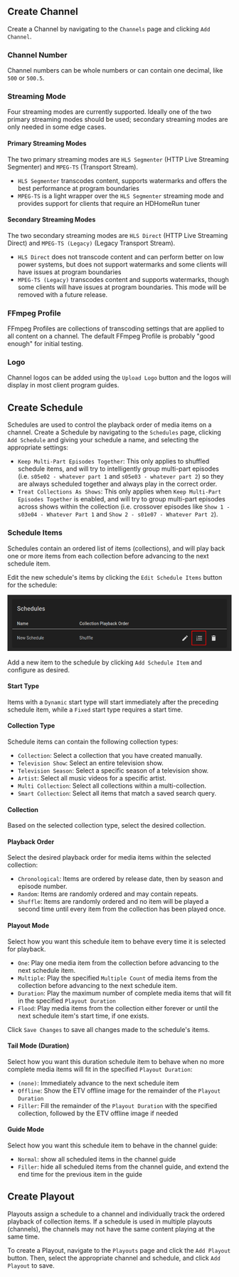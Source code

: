 ﻿## Create Channel

Create a Channel by navigating to the `Channels` page and clicking `Add Channel`.

### Channel Number

Channel numbers can be whole numbers or can contain one decimal, like `500` or `500.5`.

### Streaming Mode

Four streaming modes are currently supported. Ideally one of the two primary streaming modes should be used; secondary streaming modes are only needed in some edge cases.

#### Primary Streaming Modes

The two primary streaming modes are `HLS Segmenter` (HTTP Live Streaming Segmenter) and `MPEG-TS` (Transport Stream).

* `HLS Segmenter` transcodes content, supports watermarks and offers the best performance at program boundaries
* `MPEG-TS` is a light wrapper over the `HLS Segmenter` streaming mode and provides support for clients that require an HDHomeRun tuner

#### Secondary Streaming Modes

The two secondary streaming modes are `HLS Direct` (HTTP Live Streaming Direct) and `MPEG-TS (Legacy)` (Legacy Transport Stream).

* `HLS Direct` does not transcode content and can perform better on low power systems, but does not support watermarks and some clients will have issues at program boundaries
* `MPEG-TS (Legacy)` transcodes content and supports watermarks, though some clients will have issues at program boundaries. This mode will be removed with a future release.

### FFmpeg Profile

FFmpeg Profiles are collections of transcoding settings that are applied to all content on a channel.
The default FFmpeg Profile is probably "good enough" for initial testing.

### Logo

Channel logos can be added using the `Upload Logo` button and the logos will display in most client program guides.

## Create Schedule

Schedules are used to control the playback order of media items on a channel.
Create a Schedule by navigating to the `Schedules` page, clicking `Add Schedule` and giving your schedule a name, and selecting the appropriate settings:

* `Keep Multi-Part Episodes Together`: This only applies to shuffled schedule items, and will try to intelligently group multi-part episodes (i.e. `s05e02 - whatever part 1` and `s05e03 - whatever part 2`) so they are always scheduled together and always play in the correct order.
* `Treat Collections As Shows`: This only applies when `Keep Multi-Part Episodes Together` is enabled, and will try to group multi-part episodes across shows within the collection (i.e. crossover episodes like `Show 1 - s03e04 - Whatever Part 1` and `Show 2 - s01e07 - Whatever Part 2`).

### Schedule Items

Schedules contain an ordered list of items (collections), and will play back one or more items from each collection before advancing to the next schedule item.

Edit the new schedule's items by clicking the `Edit Schedule Items` button for the schedule:

![Schedules Edit Schedule Items Button](../images/schedules-edit-schedule-items.png)

Add a new item to the schedule by clicking `Add Schedule Item` and configure as desired.

#### Start Type

Items with a `Dynamic` start type will start immediately after the preceding schedule item, while a `Fixed` start type requires a start time.

#### Collection Type

Schedule items can contain the following collection types:

- `Collection`: Select a collection that you have created manually.
- `Television Show`: Select an entire television show.
- `Television Season`: Select a specific season of a television show.
- `Artist`: Select all music videos for a specific artist.
- `Multi Collection`: Select all collections within a multi-collection.
- `Smart Collection`: Select all items that match a saved search query.

#### Collection

Based on the selected collection type, select the desired collection.

#### Playback Order

Select the desired playback order for media items within the selected collection:

- `Chronological`: Items are ordered by release date, then by season and episode number.
- `Random`: Items are randomly ordered and may contain repeats.
- `Shuffle`: Items are randomly ordered and no item will be played a second time until every item from the collection has been played once.

#### Playout Mode

Select how you want this schedule item to behave every time it is selected for playback.

- `One`: Play one media item from the collection before advancing to the next schedule item.
- `Multiple`: Play the specified `Multiple Count` of media items from the collection before advancing to the next schedule item.
- `Duration`: Play the maximum number of complete media items that will fit in the specified `Playout Duration`
- `Flood`: Play media items from the collection either forever or until the next schedule item's start time, if one exists.

Click `Save Changes` to save all changes made to the schedule's items.

#### Tail Mode (Duration)

Select how you want this duration schedule item to behave when no more complete media items will fit in the specified `Playout Duration`:

- `(none)`: Immediately advance to the next schedule item
- `Offline`: Show the ETV offline image for the remainder of the `Playout Duration`
- `Filler`: Fill the remainder of the `Playout Duration` with the specified collection, followed by the ETV offline image if needed

#### Guide Mode

Select how you want this schedule item to behave in the channel guide:

- `Normal`: show all scheduled items in the channel guide
- `Filler`: hide all scheduled items from the channel guide, and extend the end time for the previous item in the guide

## Create Playout

Playouts assign a schedule to a channel and individually track the ordered playback of collection items.
If a schedule is used in multiple playouts (channels), the channels may not have the same content playing at the same time.

To create a Playout, navigate to the `Playouts` page and click the `Add Playout` button. Then, select the appropriate channel and schedule, and click `Add Playout` to save.
